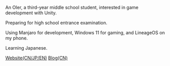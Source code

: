 An OIer, a third-year middle school student, interested in game development with Unity.

Preparing for high school entrance examination.

Using Manjaro for development, Windows 11 for gaming, and LineageOS on my phone.

Learning Japanese.

[Website(CN/JP/EN)](https://immccn123.xyz/) [Blog(CN)](https://blog.immccn123.xyz/)
